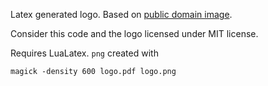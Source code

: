 Latex generated logo.
Based on [public domain image](https://commons.wikimedia.org/wiki/File:Moped_aus_Zusatzzeichen_1046-11.svg).

Consider this code and the logo licensed under MIT license.

Requires LuaLatex.
`png` created with
```
magick -density 600 logo.pdf logo.png
```